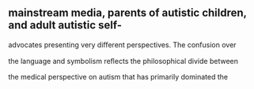 ## mainstream media, parents of autistic children, and adult autistic self-

advocates presenting very diﬀerent perspectives. The confusion over

the language and symbolism reﬂects the philosophical divide between

the medical perspective on autism that has primarily dominated the